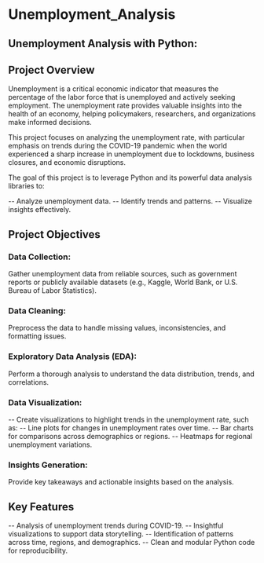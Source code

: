 # Unemployment_Analysis

## Unemployment Analysis with Python:

## Project Overview

Unemployment is a critical economic indicator that measures the percentage of the labor force that is unemployed and actively seeking employment. The unemployment rate provides valuable insights into the health of an economy, helping policymakers, researchers, and organizations make informed decisions.

This project focuses on analyzing the unemployment rate, with particular emphasis on trends during the COVID-19 pandemic when the world experienced a sharp increase in unemployment due to lockdowns, business closures, and economic disruptions.

The goal of this project is to leverage Python and its powerful data analysis libraries to:

-- Analyze unemployment data.
-- Identify trends and patterns.
-- Visualize insights effectively.

## Project Objectives

### Data Collection: 
Gather unemployment data from reliable sources, such as government reports or publicly available datasets (e.g., Kaggle, World Bank, or U.S. Bureau of Labor Statistics).
### Data Cleaning: 
Preprocess the data to handle missing values, inconsistencies, and formatting issues.
### Exploratory Data Analysis (EDA): 
Perform a thorough analysis to understand the data distribution, trends, and correlations.
### Data Visualization: 
-- Create visualizations to highlight trends in the unemployment rate, such as:
-- Line plots for changes in unemployment rates over time.
-- Bar charts for comparisons across demographics or regions.
-- Heatmaps for regional unemployment variations.
### Insights Generation: 
Provide key takeaways and actionable insights based on the analysis.

## Key Features

-- Analysis of unemployment trends during COVID-19.
-- Insightful visualizations to support data storytelling.
-- Identification of patterns across time, regions, and demographics.
-- Clean and modular Python code for reproducibility.
